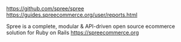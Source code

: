 
https://github.com/spree/spree
https://guides.spreecommerce.org/user/reports.html

Spree is a complete, modular & API-driven open source ecommerce solution for Ruby on Rails https://spreecommerce.org